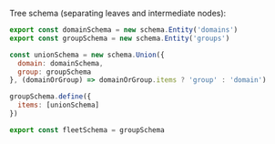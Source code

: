 Tree schema (separating leaves and intermediate nodes):

```js
export const domainSchema = new schema.Entity('domains')
export const groupSchema = new schema.Entity('groups')

const unionSchema = new schema.Union({
  domain: domainSchema,
  group: groupSchema
}, (domainOrGroup) => domainOrGroup.items ? 'group' : 'domain')

groupSchema.define({
  items: [unionSchema]
})

export const fleetSchema = groupSchema
```
